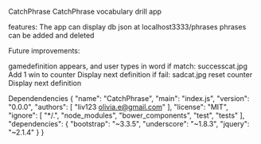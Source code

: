 CatchPhrase
CatchPhrase vocabulary drill app

features: The app can display db json at localhost3333/phrases phrases can be added and deleted

Future improvements:


gamedefinition appears, and user types in word if match: successcat.jpg Add 1 win to counter Display next definition if fail: sadcat.jpg reset counter Display next definition

Dependendencies { "name": "CatchPhrase", "main": "index.js", "version": "0.0.0", "authors": [ "liv123 olivia.e@gmail.com" ], "license": "MIT", "ignore": [ "*/.", "node_modules", "bower_components", "test", "tests" ], "dependencies": { "bootstrap": "~3.3.5", "underscore": "~1.8.3", "jquery": "~2.1.4" } }